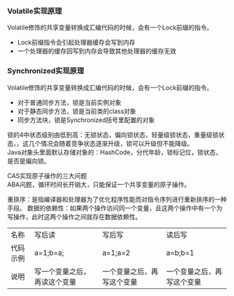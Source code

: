 <h3>Volatile实现原理</h3>
Volatile修饰的共享变量转换成汇编代码的时候，会有一个Lock前缀的指令。</br>
<ul>
<li>Lock前缀指令会引起处理器缓存会写到内存
<li>一个处理器的缓存回写到内存会导致其他处理器的缓存无效
</ul>

<h3>Synchronized实现原理</h3>
Volatile修饰的共享变量转换成汇编代码的时候，会有一个Lock前缀的指令。</br>
<ul>
<li>对于普通同步方法，锁是当前实例对象
<li>对于静态同步方法，锁是当前类的class对象
<li>同步方法块，锁是Synchronized括号里配置的对象
</ul>

锁的4中状态级别由低到高：无锁状态，偏向锁状态，轻量级锁状态，重量级锁状态，，这几个情况会随着竞争状态逐渐升级，锁可以升级但不能降级。</br>
Java对象头里面默认存储对象的：HashCode，分代年龄，锁标记位，锁状态，是否是偏向锁。</br>

CAS实现原子操作的三大问题</br>
ABA问题，循环时间长开销大，只能保证一个共享变量的原子操作。</br>

重排序：是指编译器和处理器为了优化程序性能而对指令序列进行重新排序的一种手段。
数据的依赖性：如果两个操作访问同一个变量，且这两个操作中有一个为写操作，此时这两个操作之间就存在数据依赖性。
<table>
  <tr><td>名称<td>写后读<td>写后写<td>读后写
  <tr><td>代码示例<td>a=1;b=a;<td>a=1;a=2<td>a=b;b=1
  <tr><td>说明<td>写一个变量之后，再读这个变量<td>一个变量之后，再写这个变量<td>一个变量之后，再写这个变量
